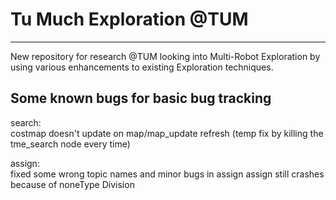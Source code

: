 # Tu Much Exploration @TUM
---
New repository for research @TUM looking into Multi-Robot Exploration by using various enhancements to existing Exploration techniques.

## Some known bugs for basic bug tracking

search: \
costmap doesn't update on map/map_update refresh (temp fix by killing the tme_search node every time)

assign: \
fixed some wrong topic names and minor bugs in assign
assign still crashes because of noneType Division
